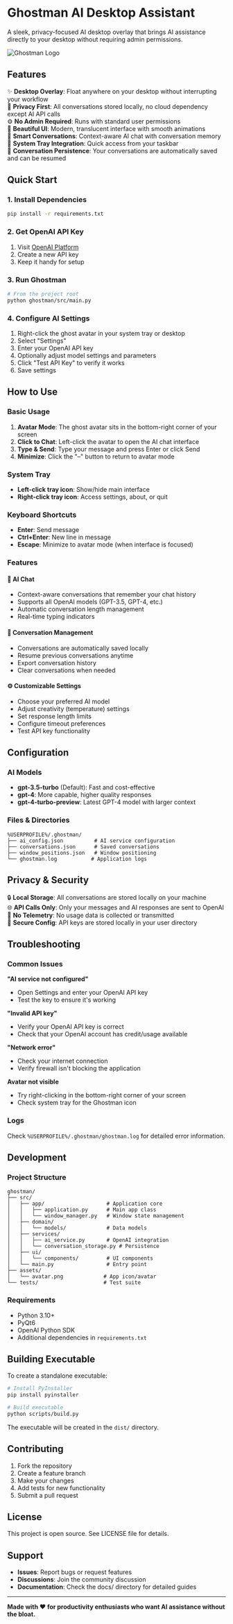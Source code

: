 # Ghostman AI Desktop Assistant

A sleek, privacy-focused AI desktop overlay that brings AI assistance directly to your desktop without requiring admin permissions.

![Ghostman Logo](ghostman/assets/avatar.png)

## Features

✨ **Desktop Overlay**: Float anywhere on your desktop without interrupting your workflow  
🔐 **Privacy First**: All conversations stored locally, no cloud dependency except AI API calls  
⚙️ **No Admin Required**: Runs with standard user permissions  
🎨 **Beautiful UI**: Modern, translucent interface with smooth animations  
💬 **Smart Conversations**: Context-aware AI chat with conversation memory  
📱 **System Tray Integration**: Quick access from your taskbar  
💾 **Conversation Persistence**: Your conversations are automatically saved and can be resumed  

## Quick Start

### 1. Install Dependencies
```bash
pip install -r requirements.txt
```

### 2. Get OpenAI API Key
1. Visit [OpenAI Platform](https://platform.openai.com/api-keys)
2. Create a new API key
3. Keep it handy for setup

### 3. Run Ghostman
```bash
# From the project root
python ghostman/src/main.py
```

### 4. Configure AI Settings
1. Right-click the ghost avatar in your system tray or desktop
2. Select "Settings"
3. Enter your OpenAI API key
4. Optionally adjust model settings and parameters
5. Click "Test API Key" to verify it works
6. Save settings

## How to Use

### Basic Usage
1. **Avatar Mode**: The ghost avatar sits in the bottom-right corner of your screen
2. **Click to Chat**: Left-click the avatar to open the AI chat interface
3. **Type & Send**: Type your message and press Enter or click Send
4. **Minimize**: Click the "–" button to return to avatar mode

### System Tray
- **Left-click tray icon**: Show/hide main interface
- **Right-click tray icon**: Access settings, about, or quit

### Keyboard Shortcuts
- **Enter**: Send message
- **Ctrl+Enter**: New line in message
- **Escape**: Minimize to avatar mode (when interface is focused)

### Features

#### 🤖 AI Chat
- Context-aware conversations that remember your chat history
- Supports all OpenAI models (GPT-3.5, GPT-4, etc.)
- Automatic conversation length management
- Real-time typing indicators

#### 💾 Conversation Management
- Conversations are automatically saved locally
- Resume previous conversations anytime
- Export conversation history
- Clear conversations when needed

#### ⚙️ Customizable Settings
- Choose your preferred AI model
- Adjust creativity (temperature) settings
- Set response length limits
- Configure timeout preferences
- Test API key functionality

## Configuration

### AI Models
- **gpt-3.5-turbo** (Default): Fast and cost-effective
- **gpt-4**: More capable, higher quality responses
- **gpt-4-turbo-preview**: Latest GPT-4 model with larger context

### Files & Directories
```
%USERPROFILE%/.ghostman/
├── ai_config.json          # AI service configuration
├── conversations.json      # Saved conversations
├── window_positions.json   # Window positioning
└── ghostman.log           # Application logs
```

## Privacy & Security

🔒 **Local Storage**: All conversations are stored locally on your machine  
🌐 **API Calls Only**: Only your messages and AI responses are sent to OpenAI  
🚫 **No Telemetry**: No usage data is collected or transmitted  
🔐 **Secure Config**: API keys are stored locally in your user directory  

## Troubleshooting

### Common Issues

**"AI service not configured"**
- Open Settings and enter your OpenAI API key
- Test the key to ensure it's working

**"Invalid API key"**
- Verify your OpenAI API key is correct
- Check that your OpenAI account has credit/usage available

**"Network error"**
- Check your internet connection
- Verify firewall isn't blocking the application

**Avatar not visible**
- Try right-clicking in the bottom-right corner of your screen
- Check system tray for the Ghostman icon

### Logs
Check `%USERPROFILE%/.ghostman/ghostman.log` for detailed error information.

## Development

### Project Structure
```
ghostman/
├── src/
│   ├── app/                    # Application core
│   │   ├── application.py      # Main app class
│   │   └── window_manager.py   # Window state management
│   ├── domain/
│   │   └── models/             # Data models
│   ├── services/
│   │   ├── ai_service.py       # OpenAI integration
│   │   └── conversation_storage.py # Persistence
│   ├── ui/
│   │   └── components/         # UI components
│   └── main.py                 # Entry point
├── assets/
│   └── avatar.png             # App icon/avatar
└── tests/                     # Test suite
```

### Requirements
- Python 3.10+
- PyQt6
- OpenAI Python SDK
- Additional dependencies in `requirements.txt`

## Building Executable

To create a standalone executable:

```bash
# Install PyInstaller
pip install pyinstaller

# Build executable
python scripts/build.py
```

The executable will be created in the `dist/` directory.

## Contributing

1. Fork the repository
2. Create a feature branch
3. Make your changes
4. Add tests for new functionality
5. Submit a pull request

## License

This project is open source. See LICENSE file for details.

## Support

- **Issues**: Report bugs or request features
- **Discussions**: Join the community discussion
- **Documentation**: Check the docs/ directory for detailed guides

---

**Made with ❤️ for productivity enthusiasts who want AI assistance without the bloat.**